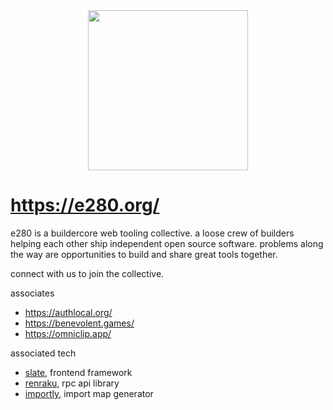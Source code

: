 
<div align="center"><img alt="" width=256 src="../assets/e.big.avif"/></div>

# https://e280.org/

e280 is a buildercore web tooling collective. a loose crew of builders helping each other ship independent open source software. problems along the way are opportunities to build and share great tools together.

connect with us to join the collective.

associates
- https://authlocal.org/
- https://benevolent.games/
- https://omniclip.app/

associated tech
- [slate,](https://github.com/benevolent-games/slate) frontend framework
- [renraku,](https://github.com/chase-moskal/renraku) rpc api library
- [importly,](https://github.com/chase-moskal/importly) import map generator

